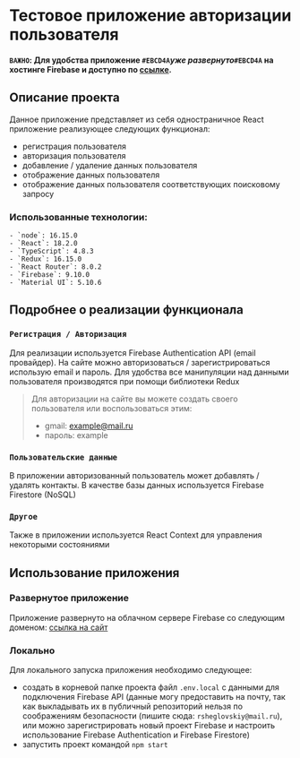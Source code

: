 # Тестовое приложение авторизации пользователя

#### **`ВАЖНО`: Для удобства приложение `#EBCD4A`_уже развернуто_`#EBCD4A` на хостинге Firebase и доступно по [cсылке](https://simple-login-21cb5.web.app/).**

## Описание проекта

Данное приложение представляет из себя одностраничное React приложение реализующее следующих функционал:
- регистрация пользователя
- авторизация пользователя
- добавление / удаление данных пользователя
- отображение данных пользователя
- отображение данных пользователя соответствующих поисковому запросу

### Использованные технологии:

```
- `node`: 16.15.0
- `React`: 18.2.0
- `TypeScript`: 4.8.3
- `Redux`: 16.15.0
- `React Router`: 8.0.2
- `Firebase`: 9.10.0
- `Material UI`: 5.10.6
```

## Подробнее о реализации функционала

### `Регистрация / Авторизация`
Для реализации используется Firebase Authentication API (email провайдер). На сайте можно авторизоваться / 
зарегистрироваться использую email и пароль. Для удобства все манипуляции над данными пользователя производятся
при помощи библиотеки Redux

> Для авторизации на сайте вы можете создать своего пользователя или воспользоваться этим:
> - gmail: example@mail.ru
> - пароль: example

### `Пользовательские данные`
В приложении авторизованный пользователь может добавлять / удалять контакты. В качестве базы данных используется
Firebase Firestore (NoSQL)

### `Другое`
Также в приложении используется React Context для управления некоторыми состояниями

## Использование приложения

### Развернутое приложение
Приложение развернуто на облачном сервере Firebase со следующим доменом: [cсылка на сайт](https://simple-login-21cb5.web.app/)

### Локально
Для локального запуска приложения необходимо следующее:
- создать в корневой папке проекта файл `.env.local` с данными для подключения Firebase API (данные могу 
предоставить на почту, так как выкладывать их в публичный репозиторий нельзя по соображениям безопасности 
(пишите сюда: `rsheglovskiy@mail.ru`), или можно зарегистрировать новый проект Firebase и настроить использование Firebase Authentication и Firebase Firestore)
- запустить проект командой `npm start`
